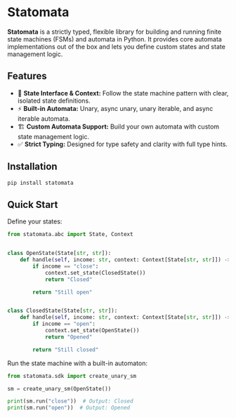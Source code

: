 # Statomata

**Statomata** is a strictly typed, flexible library for building and running finite state machines (FSMs) and automata in Python. It provides core automata implementations out of the box and lets you define custom states and state management logic.

## Features

- 🧠 **State Interface & Context:** Follow the state machine pattern with clear, isolated state definitions.
- ⚡ **Built-in Automata:** Unary, async unary, unary iterable, and async iterable automata.
- 🏗 **Custom Automata Support:** Build your own automata with custom state management logic.
- ✅ **Strict Typing:** Designed for type safety and clarity with full type hints.

## Installation

```bash
pip install statomata
```

## Quick Start

Define your states:

```python
from statomata.abc import State, Context


class OpenState(State[str, str]):
    def handle(self, income: str, context: Context[State[str, str]]) -> str:
        if income == "close":
            context.set_state(ClosedState())
            return "Closed"

        return "Still open"


class ClosedState(State[str, str]):
    def handle(self, income: str, context: Context[State[str, str]]) -> str:
        if income == "open":
            context.set_state(OpenState())
            return "Opened"

        return "Still closed"
```

Run the state machine with a built-in automaton:

```python
from statomata.sdk import create_unary_sm

sm = create_unary_sm(OpenState())

print(sm.run("close"))  # Output: Closed
print(sm.run("open"))  # Output: Opened
```
